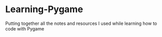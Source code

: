 # Learning-Pygame
Putting together all the notes and resources I used while learning how to code with Pygame
